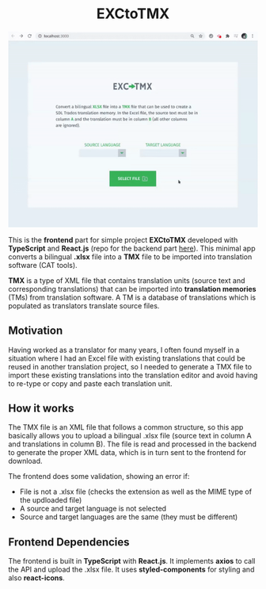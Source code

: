 <h1 align="center">EXCtoTMX</h1>

<p align="center"><img src="./src/assets/demo.gif" width="550"></p>

This is the **frontend** part for simple project **EXCtoTMX** developed with **TypeScript** and **React.js** (repo for the backend part <a href="https://github.com/edmundobiglia/exctotmx-backend">here</a>). This minimal app converts a bilingual **.xlsx** file into a **TMX** file to be imported into translation software (CAT tools).

**TMX** is a type of XML file that contains translation units (source text and corresponding translations) that can be imported into **translation memories** (TMs) from translation software. A TM is a database of translations which is populated as translators translate source files.

## Motivation

Having worked as a translator for many years, I often found myself in a situation where I had an Excel file with existing translations that could be reused in another translation project, so I needed to generate a TMX file to import these existing translations into the translation editor and avoid having to re-type or copy and paste each translation unit.

## How it works

The TMX file is an XML file that follows a common structure, so this app basically allows you to upload a bilingual .xlsx file (source text in column A and translations in column B). The file is read and processed in the backend to generate the proper XML data, which is in turn sent to the frontend for download.

The frontend does some validation, showing an error if:

- File is not a .xlsx file (checks the extension as well as the MIME type of the updloaded file)
- A source and target language is not selected
- Source and target languages are the same (they must be different)

## Frontend Dependencies

The frontend is built in **TypeScript** with **React.js**. It implements **axios** to call the API and upload the .xlsx file. It uses **styled-components** for styling and also **react-icons**.
